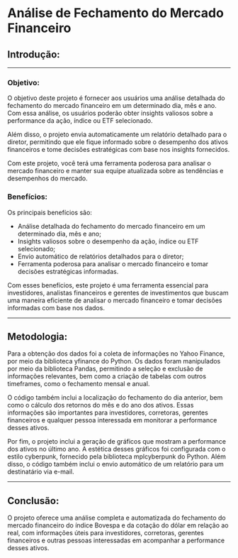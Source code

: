 # Análise de Fechamento do Mercado Financeiro



## Introdução: 

----


### Objetivo:

O objetivo deste projeto é fornecer aos usuários uma análise detalhada do fechamento do mercado financeiro em um determinado dia, mês e ano. Com essa análise, os usuários poderão obter insights valiosos sobre a performance da ação, índice ou ETF selecionado.

Além disso, o projeto envia automaticamente um relatório detalhado para o diretor, permitindo que ele fique informado sobre o desempenho dos ativos financeiros e tome decisões estratégicas com base nos insights fornecidos.

Com este projeto, você terá uma ferramenta poderosa para analisar o mercado financeiro e manter sua equipe atualizada sobre as tendências e desempenhos do mercado.

### Benefícios:
Os principais benefícios são:

* Análise detalhada do fechamento do mercado financeiro em um determinado dia, mês e ano;
* Insights valiosos sobre o desempenho da ação, índice ou ETF selecionado;
* Envio automático de relatórios detalhados para o diretor;
* Ferramenta poderosa para analisar o mercado financeiro e tomar decisões estratégicas informadas.

Com esses benefícios, este projeto é uma ferramenta essencial para investidores, analistas financeiros e gerentes de investimentos que buscam uma maneira eficiente de analisar o mercado financeiro e tomar decisões informadas com base nos dados.

---

## Metodologia:

Para a obtenção dos dados foi a coleta de informações no Yahoo Finance, por meio da biblioteca yfinance do Python. Os dados foram manipulados por meio da biblioteca Pandas, permitindo a seleção e exclusão de informações relevantes, bem como a criação de tabelas com outros timeframes, como o fechamento mensal e anual.

O código também inclui a localização do fechamento do dia anterior, bem como o cálculo dos retornos do mês e do ano dos ativos. Essas informações são importantes para investidores, corretoras, gerentes financeiros e qualquer pessoa interessada em monitorar a performance desses ativos.

Por fim, o projeto inclui a geração de gráficos que mostram a performance dos ativos no último ano. A estética desses gráficos foi configurada com o estilo cyberpunk, fornecido pela biblioteca mplcyberpunk do Python. Além disso, o código também inclui o envio automático de um relatório para um destinatário via e-mail.

---

## Conclusão:

O projeto oferece uma análise completa e automatizada do fechamento do mercado financeiro do índice Bovespa e da cotação do dólar em relação ao real, com informações úteis para investidores, corretoras, gerentes financeiros e outras pessoas interessadas em acompanhar a performance desses ativos.

